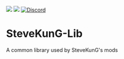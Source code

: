 [![](http://cf.way2muchnoise.eu/full_stevekungs-lib_downloads.svg)](https://minecraft.curseforge.com/projects/stevekungs-lib) [![](http://cf.way2muchnoise.eu/versions/Minecraft_stevekungs-lib_all.svg)](https://minecraft.curseforge.com/projects/stevekungs-lib) [![Discord](https://img.shields.io/discord/356400329086205953.svg?color=%237289da&label=discord&logo=discord&logoColor=%237289da)](https://discord.gg/6JhEjeY)

# SteveKunG-Lib
A common library used by SteveKunG's mods
